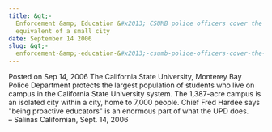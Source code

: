 ```yaml
---
title: &gt;-
  Enforcement &amp; Education &#x2013; CSUMB police officers cover the
  equivalent of a small city
date: September 14 2006
slug: &gt;-
  enforcement-&amp;-education-&#x2013;-csumb-police-officers-cover-the-equivalent-of-a-small-city
---
```





<span class="date">Posted on Sep 14, 2006    </span>
The California State University, Monterey Bay Police Department
protects the largest population of students who live on campus in
the California State University system. The 1,387-acre campus is an
isolated city within a city, home to 7,000 people. Chief Fred
Hardee says &quot;being proactive educators&quot; is an enormous part of what
the UPD does.<br>
&#x2013; Salinas Californian, Sept. 14, 2006<br/></br>




